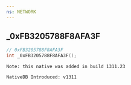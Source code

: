 ```yaml
---
ns: NETWORK
---
```

## _0xFB3205788F8AFA3F

```c
// 0xFB3205788F8AFA3F
int _0xFB3205788F8AFA3F();
```

```
Note: this native was added in build 1311.23

NativeDB Introduced: v1311
```

